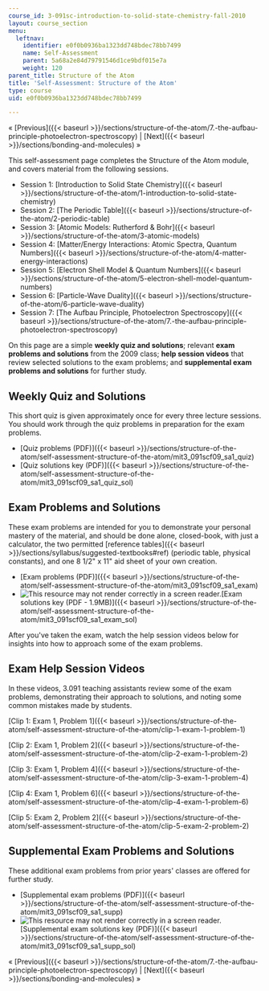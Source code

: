 ```yaml
---
course_id: 3-091sc-introduction-to-solid-state-chemistry-fall-2010
layout: course_section
menu:
  leftnav:
    identifier: e0f0b0936ba1323dd748bdec78bb7499
    name: Self-Assessment
    parent: 5a68a2e84d79791546d1ce9bdf015e7a
    weight: 120
parent_title: Structure of the Atom
title: 'Self-Assessment: Structure of the Atom'
type: course
uid: e0f0b0936ba1323dd748bdec78bb7499

---
```


« [Previous]({{< baseurl >}}/sections/structure-of-the-atom/7.-the-aufbau-principle-photoelectron-spectroscopy) | [Next]({{< baseurl >}}/sections/bonding-and-molecules) »

This self-assessment page completes the Structure of the Atom module, and covers material from the following sessions.

*   Session 1: [Introduction to Solid State Chemistry]({{< baseurl >}}/sections/structure-of-the-atom/1-introduction-to-solid-state-chemistry)
*   Session 2: [The Periodic Table]({{< baseurl >}}/sections/structure-of-the-atom/2-periodic-table)
*   Session 3: [Atomic Models: Rutherford & Bohr]({{< baseurl >}}/sections/structure-of-the-atom/3-atomic-models)
*   Session 4: [Matter/Energy Interactions: Atomic Spectra, Quantum Numbers]({{< baseurl >}}/sections/structure-of-the-atom/4-matter-energy-interactions)
*   Session 5: [Electron Shell Model & Quantum Numbers]({{< baseurl >}}/sections/structure-of-the-atom/5-electron-shell-model-quantum-numbers)
*   Session 6: [Particle-Wave Duality]({{< baseurl >}}/sections/structure-of-the-atom/6-particle-wave-duality)
*   Session 7: [The Aufbau Principle, Photoelectron Spectroscopy]({{< baseurl >}}/sections/structure-of-the-atom/7.-the-aufbau-principle-photoelectron-spectroscopy)

On this page are a simple **weekly quiz and solutions**; relevant **exam problems and solutions** from the 2009 class; **help session videos** that review selected solutions to the exam problems; and **supplemental exam problems and solutions** for further study.

Weekly Quiz and Solutions
-------------------------

This short quiz is given approximately once for every three lecture sessions. You should work through the quiz problems in preparation for the exam problems.

*   [Quiz problems (PDF)]({{< baseurl >}}/sections/structure-of-the-atom/self-assessment-structure-of-the-atom/mit3_091scf09_sa1_quiz)
*   [Quiz solutions key (PDF)]({{< baseurl >}}/sections/structure-of-the-atom/self-assessment-structure-of-the-atom/mit3_091scf09_sa1_quiz_sol)

Exam Problems and Solutions
---------------------------

These exam problems are intended for you to demonstrate your personal mastery of the material, and should be done alone, closed-book, with just a calculator, the two permitted [reference tables]({{< baseurl >}}/sections/syllabus/suggested-textbooks#ref) (periodic table, physical constants), and one 8 1/2" x 11" aid sheet of your own creation.

*   [Exam problems (PDF)]({{< baseurl >}}/sections/structure-of-the-atom/self-assessment-structure-of-the-atom/mit3_091scf09_sa1_exam)
*   ![This resource may not render correctly in a screen reader.](/images/inacessible.gif)[Exam solutions key (PDF - 1.9MB)]({{< baseurl >}}/sections/structure-of-the-atom/self-assessment-structure-of-the-atom/mit3_091scf09_sa1_exam_sol)

After you've taken the exam, watch the help session videos below for insights into how to approach some of the exam problems.

Exam Help Session Videos
------------------------

In these videos, 3.091 teaching assistants review some of the exam problems, demonstrating their approach to solutions, and noting some common mistakes made by students.

[Clip 1: Exam 1, Problem 1]({{< baseurl >}}/sections/structure-of-the-atom/self-assessment-structure-of-the-atom/clip-1-exam-1-problem-1)

[Clip 2: Exam 1, Problem 2]({{< baseurl >}}/sections/structure-of-the-atom/self-assessment-structure-of-the-atom/clip-2-exam-1-problem-2)

[Clip 3: Exam 1, Problem 4]({{< baseurl >}}/sections/structure-of-the-atom/self-assessment-structure-of-the-atom/clip-3-exam-1-problem-4)

[Clip 4: Exam 1, Problem 6]({{< baseurl >}}/sections/structure-of-the-atom/self-assessment-structure-of-the-atom/clip-4-exam-1-problem-6)

[Clip 5: Exam 2, Problem 2]({{< baseurl >}}/sections/structure-of-the-atom/self-assessment-structure-of-the-atom/clip-5-exam-2-problem-2)

Supplemental Exam Problems and Solutions
----------------------------------------

These additional exam problems from prior years' classes are offered for further study.

*   [Supplemental exam problems (PDF)]({{< baseurl >}}/sections/structure-of-the-atom/self-assessment-structure-of-the-atom/mit3_091scf09_sa1_supp)
*   ![This resource may not render correctly in a screen reader.](/images/inacessible.gif)[Supplemental exam solutions key (PDF)]({{< baseurl >}}/sections/structure-of-the-atom/self-assessment-structure-of-the-atom/mit3_091scf09_sa1_supp_sol)

« [Previous]({{< baseurl >}}/sections/structure-of-the-atom/7.-the-aufbau-principle-photoelectron-spectroscopy) | [Next]({{< baseurl >}}/sections/bonding-and-molecules) »
